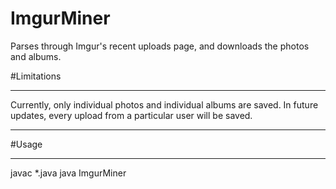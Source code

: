 # ImgurMiner
Parses through Imgur's recent uploads page, and downloads the photos and albums. 

#Limitations
<hr>
Currently, only individual photos and individual albums are saved. In future updates, every upload from a particular user will be saved.
<hr>

#Usage
<hr>
javac *.java
java ImgurMiner
